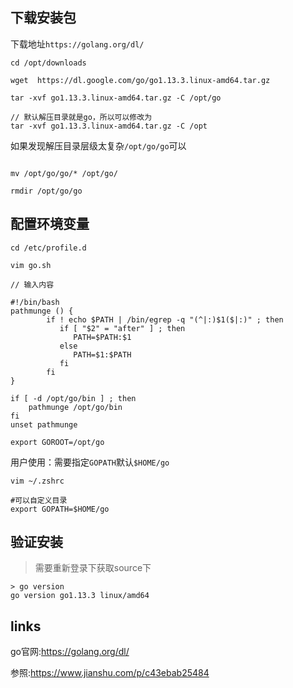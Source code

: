 ## 下载安装包

下载地址`https://golang.org/dl/`
```
cd /opt/downloads

wget  https://dl.google.com/go/go1.13.3.linux-amd64.tar.gz

tar -xvf go1.13.3.linux-amd64.tar.gz -C /opt/go

// 默认解压目录就是go，所以可以修改为
tar -xvf go1.13.3.linux-amd64.tar.gz -C /opt

```
如果发现解压目录层级太复杂`/opt/go/go`可以
```

mv /opt/go/go/* /opt/go/

rmdir /opt/go/go
```

## 配置环境变量

```
cd /etc/profile.d

vim go.sh

// 输入内容

#!/bin/bash
pathmunge () {
        if ! echo $PATH | /bin/egrep -q "(^|:)$1($|:)" ; then
           if [ "$2" = "after" ] ; then
              PATH=$PATH:$1
           else
              PATH=$1:$PATH
           fi
        fi
}

if [ -d /opt/go/bin ] ; then
    pathmunge /opt/go/bin
fi
unset pathmunge

export GOROOT=/opt/go
```

用户使用：需要指定`GOPATH`默认`$HOME/go`

```
vim ~/.zshrc

#可以自定义目录
export GOPATH=$HOME/go

```


## 验证安装
> 需要重新登录下获取source下

```
> go version
go version go1.13.3 linux/amd64
```

## links

go官网:https://golang.org/dl/

参照:https://www.jianshu.com/p/c43ebab25484

